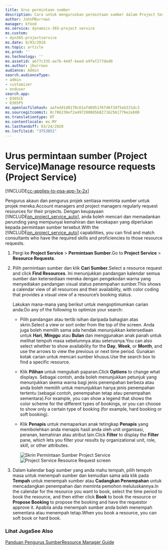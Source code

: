 ```yaml
---
title: Urus permintaan sumber
description: Cara untuk menguruskan permintaan sumber dalam Project Service
author: JohnPBurrows
manager: kfend
ms.service: dynamics-365-project service
ms.custom:
- dyn365-projectservice
ms.date: 8/03/2018
ms.topic: article
ms.prod: ''
ms.technology: ''
ms.assetid: a677c335-ae7b-444f-beed-e9fef277ded0
ms.author: jburrows
audience: Admin
search.audienceType:
- admin
- customizer
- enduser
search.app:
- D365CE
- D365PS
ms.openlocfilehash: aafedd1d0170c61afd6951f6fd6f34f5eb331dc3
ms.sourcegitcommit: 8c786230ef2a497280885b827162561776e2eb00
ms.translationtype: HT
ms.contentlocale: ms-MY
ms.lasthandoff: 03/24/2020
ms.locfileid: "3753851"
---
```

# <a name="manage-resource-requests-project-service"></a><span data-ttu-id="df254-103">Urus permintaan sumber (Project Service)</span><span class="sxs-lookup"><span data-stu-id="df254-103">Manage resource requests (Project Service)</span></span>

[!INCLUDE[cc-applies-to-psa-app-1x-2x](../includes/cc-applies-to-psa-app-1x-2x.md)]

<span data-ttu-id="df254-104">Pengurus akaun dan pengurus projek sentiasa meminta sumber untuk projek mereka.</span><span class="sxs-lookup"><span data-stu-id="df254-104">Account managers and project managers regularly request resources for their projects.</span></span> <span data-ttu-id="df254-105">Dengan keupayaan [!INCLUDE[pn_project_service_auto](../includes/pn-project-service-auto.md)], anda boleh mencari dan memadankan perunding yang mempunyai kemahiran dan kecekapan yang diperlukan kepada permintaan sumber tersebut.</span><span class="sxs-lookup"><span data-stu-id="df254-105">With the [!INCLUDE[pn_project_service_auto](../includes/pn-project-service-auto.md)] capabilities, you can find and match consultants who have the required skills and proficiencies to those resource requests.</span></span>  
  
1. <span data-ttu-id="df254-106">Pergi ke **Project Service** > **Permintaan Sumber**.</span><span class="sxs-lookup"><span data-stu-id="df254-106">Go to **Project Service** > **Resource Requests**.</span></span>  
  
2. <span data-ttu-id="df254-107">Pilih permintaan sumber dan klik **Cari Sumber**.</span><span class="sxs-lookup"><span data-stu-id="df254-107">Select a resource request and click **Find Resources**.</span></span> <span data-ttu-id="df254-108">Ini menunjukkan pandangan kalendar semua sumber dan ketersediaan mereka dengan pengekodan warna yang menyediakan pandangan visual status penempahan sumber.</span><span class="sxs-lookup"><span data-stu-id="df254-108">This shows a calendar view of all resources and their availability, with color coding that provides a visual view of a resource’s booking status.</span></span>  
  
    <span data-ttu-id="df254-109">Lakukan mana-mana yang berikut untuk mengoptimumkan carian anda:</span><span class="sxs-lookup"><span data-stu-id="df254-109">Do any of the following to optimize your search:</span></span>  
  
   -   <span data-ttu-id="df254-110">Pilih pandangan atau tertib isihan daripada bahagian atas skrin.</span><span class="sxs-lookup"><span data-stu-id="df254-110">Select a view or sort order from the top of the screen.</span></span> <span data-ttu-id="df254-111">Anda juga boleh memilih sama ada hendak menunjukkan ketersediaan untuk **Hari**, **Minggu** atau **Bulan** dan menggunakan anak panah untuk melihat tempoh masa sebelumnya atau seterusnya.</span><span class="sxs-lookup"><span data-stu-id="df254-111">You can also select whether to show availability for the **Day**, **Week**, or **Month**, and use the arrows to view the previous or next time period.</span></span> <span data-ttu-id="df254-112">Gunakan kotak carian untuk mencari sumber khusus.</span><span class="sxs-lookup"><span data-stu-id="df254-112">Use the search box to find a specific resource.</span></span>  
  
   -   <span data-ttu-id="df254-113">Klik **Pilihan** untuk mengubah paparan.</span><span class="sxs-lookup"><span data-stu-id="df254-113">Click **Options** to change what displays.</span></span> <span data-ttu-id="df254-114">Sebagai contoh, anda boleh menunjukkan petunjuk yang menunjukkan skema warna bagi jenis penempahan berbeza atau anda boleh memilih untuk menunjukkan hanya jenis penempahan tertentu (sebagai contoh, penempahan tetap atau penempahan sementara).</span><span class="sxs-lookup"><span data-stu-id="df254-114">For example, you can show a legend that shows the color scheme for the different types of bookings, or you can choose to show only a certain type of booking (for example, hard booking or soft booking).</span></span>  
  
   -   <span data-ttu-id="df254-115">Klik **Penapis** untuk memaparkan anak tetingkap **Penapis** yang membolehkan anda menapis hasil anda oleh unit organisasi, peranan, kemahiran atau atribut lain.</span><span class="sxs-lookup"><span data-stu-id="df254-115">Click **Filter** to display the **Filter** pane, which lets you filter your results by organizational unit, role, skill, or other attributes.</span></span>  
  
       <span data-ttu-id="df254-116">![Skrin Permintaan Sumber Project Service](../project-service/media/project-service-resource-request-screen.png "Skrin Permintaan Sumber Project Service")</span><span class="sxs-lookup"><span data-stu-id="df254-116">![Project Service Resource Request screen](../project-service/media/project-service-resource-request-screen.png "Project Service Resource Request screen")</span></span>  
  
3. <span data-ttu-id="df254-117">Dalam kalendar bagi sumber yang anda mahu tempah, pilih tempoh masa untuk menempah sumber dan kemudian sama ada klik pada **Tempah** untuk menempah sumber atau **Cadangkan Penempahan** untuk mencadangkan penempahan dan meminta pemohon meluluskannya.</span><span class="sxs-lookup"><span data-stu-id="df254-117">In the calendar for the resource you want to book, select the time period to book the resource, and then either click **Book** to book the resource or **Propose Booking** to propose the booking and have the requestor approve it.</span></span> <span data-ttu-id="df254-118">Apabila anda menempah sumber anda boleh menempah sementara atau menempah tetap.</span><span class="sxs-lookup"><span data-stu-id="df254-118">When you book a resource, you can soft book or hard book.</span></span>  
  
### <a name="see-also"></a><span data-ttu-id="df254-119">Lihat Juga</span><span class="sxs-lookup"><span data-stu-id="df254-119">See Also</span></span>  
 [<span data-ttu-id="df254-120">Panduan Pengurus Sumber</span><span class="sxs-lookup"><span data-stu-id="df254-120">Resource Manager Guide</span></span>](../project-service/resource-manager-guide.md)
